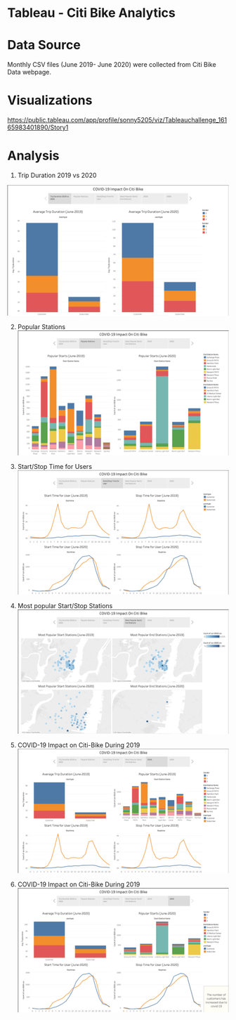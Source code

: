 # Tableau - Citi Bike Analytics

# Data Source
Monthly CSV files (June 2019- June 2020) were collected from Citi Bike Data webpage.

# Visualizations
https://public.tableau.com/app/profile/sonny5205/viz/Tableauchallenge_16165983401890/Story1

# Analysis
1. Trip Duration 2019 vs 2020

![first](Images/1.png)

2. Popular Stations
![first](Images/2.png)

3. Start/Stop Time for Users
![first](Images/3.png)

4. Most popular Start/Stop Stations
![first](Images/4.png)

5. COVID-19 Impact on Citi-Bike During 2019
![first](Images/5.png)

6. COVID-19 Impact on Citi-Bike During 2019
![first](Images/6.png)



